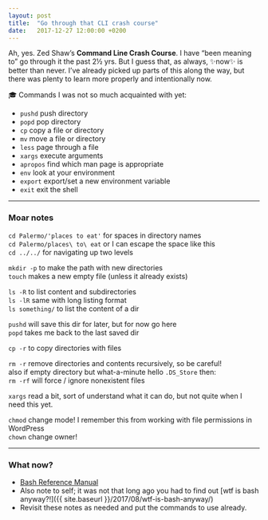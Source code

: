 ```yaml
---
layout: post
title:  "Go through that CLI crash course"
date:   2017-12-27 12:00:00 +0200
---
```


Ah, yes. Zed Shaw’s **Command Line Crash Course**. I have “been meaning to” go through it the past 2½ yrs. But I guess that, as always, ✨now✨ is better than never. I’ve already picked up parts of this along the way, but there was plenty to learn more properly and intentionally now.

🎓 Commands I was not so much acquainted with yet:

* `pushd` push directory
* `popd` pop directory
* `cp` copy a file or directory
* `mv` move a file or directory
* `less` page through a file
* `xargs` execute arguments
* `apropos` find which man page is appropriate
* `env` look at your environment
* `export` export/set a new environment variable
* `exit` exit the shell

---

### Moar notes

`cd Palermo/'places to eat'` for spaces in directory names <br>
`cd Palermo/places\ to\ eat` or I can escape the space like this<br>
`cd ../../` for navigating up two levels

`mkdir -p` to make the path with new directories <br>
`touch` makes a new empty file (unless it already exists)

`ls -R` to list content and subdirectories <br>
`ls -lR` same with long listing format <br>
`ls something/` to list the content of a dir

`pushd` will save this dir for later, but for now go here<br>
`popd` takes me back to the last saved dir

`cp -r` to copy directories with files

`rm -r` remove directories and contents recursively, so be careful!<br>
also if empty directory but what-a-minute hello `.DS_Store` then:<br>
`rm -rf` will force / ignore nonexistent files

`xargs` read a bit, sort of understand what it can do, but not quite when I need this yet.

`chmod` change mode! I remember this from working with file permissions in WordPress <br>
`chown` change owner!

---

### What now?

* [Bash Reference Manual](http://www.gnu.org/software/bash/manual/bashref.html)
* Also note to self; it was not that long ago you had to find out [wtf is bash anyway?!]({{ site.baseurl }}/2017/08/wtf-is-bash-anyway/)
* Revisit these notes as needed and put the commands to use already.
